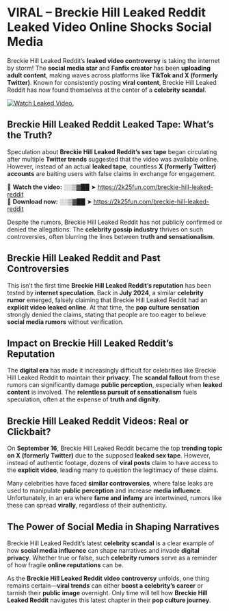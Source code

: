 # VIRAL – Breckie Hill Leaked Reddit Leaked Video Online Shocks Social Media 

Breckie Hill Leaked Reddit’s **leaked video controversy** is taking the internet by storm! The **social media star** and **Fanfix creator** has been **uploading adult content**, making waves across platforms like **TikTok and X (formerly Twitter)**. Known for consistently posting **viral content**, Breckie Hill Leaked Reddit has now found themselves at the center of a **celebrity scandal**.  

[![Watch Leaked Video.](https://miro.medium.com/v2/resize:fit:828/format:webp/1*cilzJN44JGOrTw9NJCrNHA.gif "Watch Leaked Video")](https://2k25fun.com/breckie-hill-leaked-reddit)

## **Breckie Hill Leaked Reddit Leaked Tape: What’s the Truth?**  
Speculation about **Breckie Hill Leaked Reddit’s sex tape** began circulating after multiple **Twitter trends** suggested that the video was available online. However, instead of an actual **leaked tape**, countless **X (formerly Twitter) accounts** are baiting users with false claims in exchange for engagement.  

🔹 **Watch the video:** ░░▒▓██ ➤ https://2k25fun.com/breckie-hill-leaked-reddit  
🔹 **Download now:** ░░▒▓██ ➤ https://2k25fun.com/breckie-hill-leaked-reddit  

Despite the rumors, Breckie Hill Leaked Reddit has not publicly confirmed or denied the allegations. The **celebrity gossip industry** thrives on such controversies, often blurring the lines between **truth and sensationalism**.  

## **Breckie Hill Leaked Reddit and Past Controversies**  
This isn’t the first time **Breckie Hill Leaked Reddit’s reputation** has been tested by **internet speculation**. Back in **July 2024**, a similar **celebrity rumor** emerged, falsely claiming that Breckie Hill Leaked Reddit had an **explicit video leaked online**. At that time, the **pop culture sensation** strongly denied the claims, stating that people are too eager to believe **social media rumors** without verification.  

## **Impact on Breckie Hill Leaked Reddit’s Reputation**  
The **digital era** has made it increasingly difficult for celebrities like Breckie Hill Leaked Reddit to maintain their **privacy**. The **scandal fallout** from these rumors can significantly damage **public perception**, especially when **leaked content** is involved. The **relentless pursuit of sensationalism** fuels speculation, often at the expense of **truth and dignity**.  

## **Breckie Hill Leaked Reddit Videos: Real or Clickbait?**  
On **September 16**, Breckie Hill Leaked Reddit became the top **trending topic on X (formerly Twitter)** due to the supposed **leaked sex tape**. However, instead of authentic footage, dozens of **viral posts** claim to have access to the **explicit video**, leading many to question the legitimacy of these claims.  

Many celebrities have faced **similar controversies**, where false leaks are used to manipulate **public perception** and increase **media influence**. Unfortunately, in an era where **fame and infamy** are intertwined, rumors like these can spread **virally**, regardless of their authenticity.  

## **The Power of Social Media in Shaping Narratives**  
Breckie Hill Leaked Reddit’s latest **celebrity scandal** is a clear example of how **social media influence** can shape narratives and invade **digital privacy**. Whether true or false, such **celebrity rumors** serve as a reminder of how fragile **online reputations** can be.  

As the **Breckie Hill Leaked Reddit video controversy** unfolds, one thing remains certain—**viral trends** can either **boost a celebrity’s career** or tarnish their **public image** overnight. Only time will tell how **Breckie Hill Leaked Reddit** navigates this latest chapter in their **pop culture journey**. 